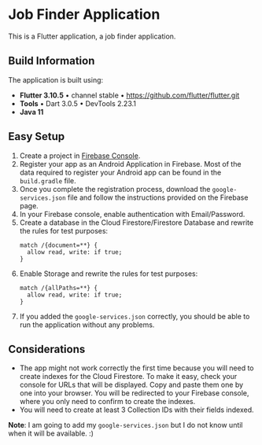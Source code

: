 # Job Finder Application

This is a Flutter application, a job finder application.

## Build Information

The application is built using:
- **Flutter 3.10.5** • channel stable • https://github.com/flutter/flutter.git
- **Tools** • Dart 3.0.5 • DevTools 2.23.1
- **Java 11**

## Easy Setup

1. Create a project in [Firebase Console](https://console.firebase.google.com/u/2/?pli=1).
2. Register your app as an Android Application in Firebase. Most of the data required to register your Android app can be found in the `build.gradle` file.
3. Once you complete the registration process, download the `google-services.json` file and follow the instructions provided on the Firebase page.
4. In your Firebase console, enable authentication with Email/Password.
5. Create a database in the Cloud Firestore/Firestore Database and rewrite the rules for test purposes:
    ```plaintext
    match /{document=**} {
      allow read, write: if true;
    }
    ```
6. Enable Storage and rewrite the rules for test purposes:
    ```plaintext
    match /{allPaths=**} {
      allow read, write: if true;
    }
    ```
7. If you added the `google-services.json` correctly, you should be able to run the application without any problems.

## Considerations

- The app might not work correctly the first time because you will need to create indexes for the Cloud Firestore. To make it easy, check your console for URLs that will be displayed. Copy and paste them one by one into your browser. You will be redirected to your Firebase console, where you only need to confirm to create the indexes.
- You will need to create at least 3 Collection IDs with their fields indexed.

**Note**: I am going to add my `google-services.json` but I do not know until when it will be available. :)